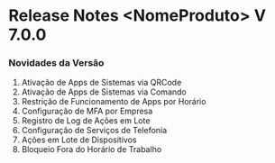 # Release Notes \<NomeProduto> V 7.0.0

### Novidades da Versão

1. Ativação de Apps de Sistemas via QRCode
2. Ativação de Apps de Sistemas via Comando
3. Restrição de Funcionamento de Apps por Horário
4. Configuração de MFA por Empresa
5. Registro de Log de Ações em Lote
6. Configuração de Serviços de Telefonia
7. Ações em Lote de Dispositivos
8. Bloqueio Fora do Horário de Trabalho
